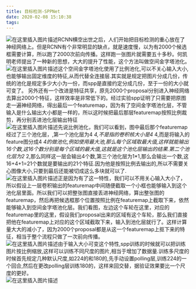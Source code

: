```yaml
---
title: 目标检测-SPPNet
date: 2020-02-08 15:10:38
tags:
---
```

![在这里插入图片描述](0.png)RCNN横空出世之后，人们开始把目标检测的重心放在了神经网络上。但是RCNN有个非常明显的缺点，就是速度慢，以为有2000个候选框需要计算，所以跑了2000次前向传播。这样跑一张图片就需要五十多秒。何凯明老师提出了一种新的思想，大大的提升了性能，这个方法叫做空间金字塔池化。  
![在这里插入图片描述](1.png)这个空间金字塔池化使用了比例池化,可以不关心输入大小,也能够输出固定维度的特征,从而代替全连接层.其实就是规定把图片分成几份，传统的池化是规定多少大小为一份，而spp是直接约定分成几份，至于一份的大小就可变了。
另外还有一个改进是特征共享，原先2000个proposal分别进入神经网络去算出2000个特征，这样效率是非常低下的。经过实验spp证明了只需要把原图走一遍神经网络，得出最后一个featuremap，因为有了空间金字塔池化层，不管输入是什么输出大小都是一样的，所以这时候把最后那层featuremap按照比例裁剪，再分别丢进池化层输出特征  
![在这里插入图片描述](2.png)先说比例池化，我们可以看到，图中最后那个featuremap经过了三个池化层，,第一个池化层为4
_4,不是指的卷积核大小是4_ 4,而是将输入的feature图分成4
_4的做池化,例如使用最大池,那么每个区域取最大值,这样就能输出16个数,这16个数分别是每个区域的最大值,这就是这个池化层输出的结果.第二个池化层为2_
2,那么同样这一层会输出4个数,第三个池化层为1*1,那么会输出一个数,这16+4+1=21个数就是要输出的21个特征.因为他是按照比例去输出的,所以不需要关心图像大小,只要到最后还能被切成这么多块就可以了.  
![在这里插入图片描述](3.png)正是因为有了这一特性，我们可以不用关心输入大小了，所以假设上一层卷积输出的featuremap中间随便截取一个小框也能够输入到这个池化层里面。所以我们可以把整张图直接丢进神经网络，算出整张图的featuremap，然后再把候选框那个位置按照比例在featuremap上截取下来，依然能够输入到空间金字塔池化层。我们看图，左边这个车轮在这里，对应的featuremap里的这里，假设我们proposal出来的区域有这个车轮，那么我们直接把他在featuremap上对应的这个区域截取下来，输入到池化层就行了。这样计算量大大的减小了，因为2000个proposal都是从这一个featuremap上抠下来的特征，相当于整个流程只做了一次前向传播。  
![在这里插入图片描述](4.png)由于输入大小可变这个特性,spp训练的时候就可以把训练图片按比例缩放,这样可以训练不同尺度的图片,相当于增加了数据量.训练多尺度的时候首先规定几种默认尺度,如224的和180的,先手动设置polling层,训练224的一个回合,然后在更改polling层训练180的，这样来回交替，据验证效果要比一个尺度的更好。  
![在这里插入图片描述](5.png)

